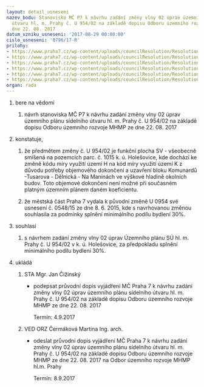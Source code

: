 ```yaml
---
layout: detail_usneseni
nazev_bodu: Stanovisko MČ P7 k návrhu zadání změny vlny 02 úprav územního plánu sídelního
  útvaru hl. m. Prahy č. U 954/02 na základě dopisu Odboru územního rozvoje MHMP ze
  dne 22. 08. 2017
datum_vzniku_usneseni: '2017-08-29 00:00:00'
cislo_usneseni: '0796/17-R'
prilohy:
- https://www.praha7.cz/wp-content/uploads/councilResolution/Resolutions/28632/export/c1_duvodovazprava~241375.docx
- https://www.praha7.cz/wp-content/uploads/councilResolution/Resolutions/28632/export/c2_pruvodni_dopis~241374.doc
- https://www.praha7.cz/wp-content/uploads/councilResolution/Resolutions/28632/export/c_3_zadostostanoviskomcpraha~241373.pdf
- https://www.praha7.cz/wp-content/uploads/councilResolution/Resolutions/28632/export/c4_grafickapriloha~241372.pdf
- https://www.praha7.cz/wp-content/uploads/councilResolution/Resolutions/28632/export/c5_MCPraha7_Usneseni054815~241371.pdf
- https://www.praha7.cz/wp-content/uploads/councilResolution/Resolutions/28632/export/export~295367.pdf
organ: rada
---
```

<ol class="urzList_view" id="urzList">
<li class="urzClass1" id=""><span name="1">bere na vědomí</span> 
<ol class="urzOlClass">
<li class="urzClass2" style="TEXT-ALIGN: left" id=""><span><p>návrh stanoviska MČ P7 k návrhu zadání změny vlny 02 úprav územního plánu sídelního útvaru hl. m. Prahy č. U 954/02 na základě dopisu Odboru územního rozvoje MHMP ze dne 22. 08. 2017</p></span></li></ol></li>
<li class="urzClass1" id=""><span name="50">konstatuje,</span> 
<ol class="urzOlClass">
<li class="urzClass2" style="TEXT-ALIGN: left" id=""><span><p>že předmětem změny č. U 954/02 je funkční plocha SV - všeobecně smíšená na pozemcích parc. č. 1015 k. ú. Holešovice, kde dochází ke změně kódu míry využití území H na kód míry využití území K z důvodu potřeby objemového dokončení a uzavření bloku Komunardů -Tusarova - Dělnická - Na Maninách ve výškové hladině okolních budov. Toto objemové dokončení není možné při současném platným územním plánem daném koeficientu.</p></span></li><li class="urzClass2" id="" style="text-align: left;"><span><p>že městská část Praha 7 vydala k původní změně U 0954 své usnesení č. 0548/15 ze dne 8. 6. 2015, kde s navrhovanou změnou souhlasila za podmínky splnění minimálního podílu bydlení 30%.<br></p></span></li></ol></li>
<li class="urzClass1" id=""><span name="26">souhlasí</span> 
<ol class="urzOlClass" id="">
<li class="urzClass2" style="TEXT-ALIGN: left" id=""><span><p>s návrhem zadání změny vlny 02 úprav Územního plánu SÚ hl. m. Prahy č. U 954/02 v k. ú. Holešovice, za předpokladu splnění minimálního podílu bydlení 30%.<br></p></span></li></ol></li><li class="urzClass1" id="urzUkoly"><span name="1">ukládá</span><ol class="urzOlClass"><li class="urzClass2"><span><p>STA Mgr. Jan Čižinský</p></span><ul class="urzUlClass"><li class="urzClass3"><span><p>podepsat průvodní dopis vyjádření MČ Praha 7 k návrhu zadání změny vlny 02 úprav územního plánu sídelního útvaru hl. m. Prahy č. U 954/02 na základě dopisu Odboru územního rozvoje MHMP ze dne 22. 08. 2017</p></span><span class="urzUkolTermin">  Termín:&nbsp;4.9.2017</span></li></ul></li><li class="urzClass2"><span><p>VED ORZ Čermáková Martina Ing. arch.</p></span><ul class="urzUlClass"><li class="urzClass3"><span><p>odeslat průvodní dopis vyjádření MČ Praha 7 k návrhu zadání změny vlny 02 úprav územního plánu sídelního útvaru hl. m. Prahy č. U 954/02 na základě dopisu Odboru územního rozvoje MHMP ze dne 22. 08. 2017 na Odbor územního rozvoje MHMP hl.m. Prahy</p></span><span class="urzUkolTermin">  Termín:&nbsp;8.9.2017</span></li></ul></li></ol></li>
</ol>